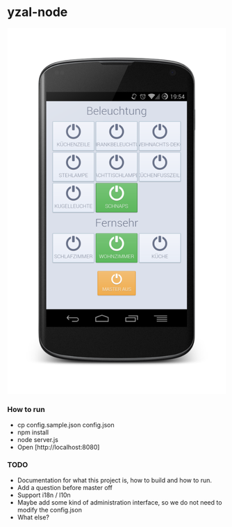 yzal-node
=========

![yzal-node on a mobile device](https://github.com/cwildfoerster/yzal-node/raw/master/screenshot.png)

### How to run
* cp config.sample.json config.json
* npm install
* node server.js
* Open [http://localhost:8080]

### TODO
* Documentation for what this project is, how to build and how to run.
* Add a question before master off
* Support i18n / l10n
* Maybe add some kind of administration interface, so we do not need to modify the config.json
* What else?
